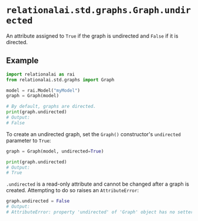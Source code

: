 # `relationalai.std.graphs.Graph.undirected`

An attribute assigned to `True` if the graph is undirected and `False` if it is directed.

## Example

```python
import relationalai as rai
from relationalai.std.graphs import Graph

model = rai.Model("myModel")
graph = Graph(model)

# By default, graphs are directed.
print(graph.undirected)
# Output:
# False
```

To create an undirected graph, set the `Graph()` constructor's  `undirected` parameter to `True`:

```python
graph = Graph(model, undirected=True)

print(graph.undirected)
# Output:
# True
```

`.undirected` is a read-only attribute and cannot be changed after a graph is created.
Attempting to do so raises an `AttributeError`:

```python
graph.undirected = False
# Output:
# AttributeError: property 'undirected' of 'Graph' object has no setter
```
